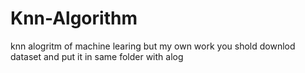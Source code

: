 # Knn-Algorithm
knn alogritm of machine learing but my own work
you shold downlod dataset and put it in same folder with alog
